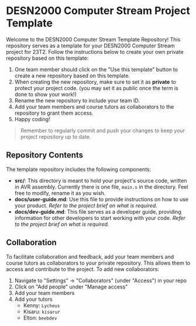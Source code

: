 # DESN2000 Computer Stream Project Template

Welcome to the DESN2000 Computer Stream Template Repository! This repository serves as a template for your DESN2000 Computer Stream project for 23T2. Follow the instructions below to create your own private repository based on this template:

1. One team member should click on the "Use this template" button to create a new repository based on this template.
2. When creating the new repository, make sure to set it as **private** to protect your project code. (you may set it as public once the term is done to show your work!)
3. Rename the new repository to include your team ID.
4. Add your team members and course tutors as collaborators to the repository to grant them access.
5. Happy coding!


> Remember to regularly commit and push your changes to keep your project repository up to date.

## Repository Contents

The template repository includes the following components:

- **src/**: This directory is meant to hold your project's source code, written in AVR assembly. Currently there is one file, `main.s` in the directory. Feel free to modify, rename it as you wish.
- **docs/user-guide.md**: Use this file to provide instructions on how to use your product. *Refer to the project brief on what is required.*
- **docs/dev-guide.md**: This file serves as a developer guide, providing information for other developers to start working with your code. *Refer to the project brief on what is required.*


## Collaboration

To facilitate collaboration and feedback, add your team members and course tutors as collaborators to your private repository. This allows them to access and contribute to the project. To add new collaborators:
1. Navigate to "Settings" -> "Collaborators" (under "Access") in your repo
2. Click on "Add people" under "Manage access"
3. Add your team members
4. Add your tutors
    - Kenny: `Lycheus`
    - Kisaru: `kisarur`
    - Elton: `beebdev`
